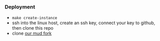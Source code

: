 ### Deployment

- `make create-instance`
- ssh into the linux host, create an ssh key, connect your key to github, then clone this repo
- clone [our mud fork](https://github.com/tenetxyz/mud)
